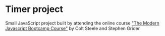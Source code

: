 # Timer project

Small JavaScript project built by attending the online course ["The Modern Javascript Bootcamp Course"](https://www.udemy.com/course/javascript-beginners-complete-tutorial/) by Colt Steele and Stephen Grider